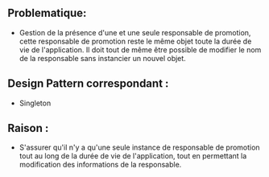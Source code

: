 ## Problematique:

- Gestion de la présence d'une et une seule responsable de promotion, cette responsable de promotion reste le même objet toute la durée de vie de l'application. Il doit tout de même être possible de modifier le nom de la responsable sans instancier un nouvel objet.

## Design Pattern correspondant :

- Singleton

## Raison : 

- S'assurer qu'il n'y a qu'une seule instance de responsable de promotion tout au long de la durée de vie de l'application, tout en permettant la modification des informations de la responsable.